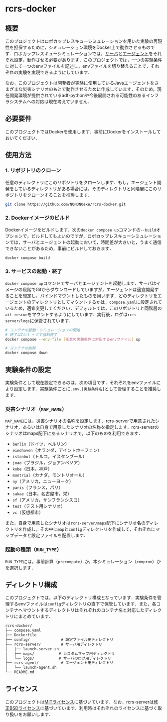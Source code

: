 # rcrs-docker

## 概要

このプロジェクトはロボカップレスキューシミュレーションを用いた実験の再現性を担保するために，シミュレーション環境をDocker上で動作させるものです．ロボカップレスキューシミュレーションでは，[サーバ](https://github.com/roborescue/rcrs-server)と[エージェント](https://github.com/roborescue/adf-sample-agent-java)をそれぞれ設定，動作させる必要があります．このプロジェクトでは，一つの実験条件に対して一つのenvファイルを記述し，envファイルを切り替えることで，それぞれの実験を実現できるようにしています．

なお，このプロジェクトは開発者が実験に使用しているJavaエージェントをさまざまな災害シナリオのもとで動作させるために作成しています．そのため，現在開発環境が提供されているadf-pythonや今後展開される可能性のあるインフラシステムへの対応は現在考えていません．

## 必要要件

このプロジェクトではDockerを使用します．事前にDockerをインストールしておいてください．

## 使用方法

### 1. リポジトリのクローン

任意のディレクトリにこのリポジトリをクローンします．もし，エージェント開発をしているディレクトリがある場合には，そのディレクトリと同階層にこのリポジトリをクローンすることを推奨します．

```sh
git clone https://github.com/NONONOexe/rcrs-docker.git
```

### 2. Dockerイメージのビルド

Dockerイメージをビルドします．次の`docker compose up`コマンドの`--build`オプションで，ビルドしてもよいのですが，ロボカップレスキューシミュレーションでは，サーバとエージェントの起動において，時間差が大きいと，うまく通信できないことがあるため，事前にビルドしておきます．

```sh
docker compose build
```

### 3. サービスの起動・終了

`docker compose up`コマンドでサーバとエージェントを起動します．サーバはイメージの段階でGitからダウンロードしていますが，エージェントは適宜開発することを想定し，バインドマウントしたものを用います．どのディレクトリをエージェントのディレクトリとしてマウントするかは，`compose.yaml`に設定されているため，適宜変更してください．デフォルトでは，このリポジトリと同階層の`ait-rescue`をマウントするようにしています．実行後，ログは`rcrs-server/logs`に保管されています．

```sh
# コンテナの起動・シミュレーションの開始
# 終了はCtrl + Cで強制終了
docker compose --env-file [任意の実験条件に対応するenvファイル] up

# コンテナの削除
docker compose down
```

## 実験条件の設定

実験条件として現在設定できるのは，次の項目です．それぞれをenvファイルにより設定します．実験条件ごとに`.env.[実験条件名]`として管理することを推奨します．

### 災害シナリオ（`MAP_NAME`）

`MAP_NAME`には，災害シナリオの名称を設定します．rcrs-serverで用意されたシナリオ，あるいは自身で用意したシナリオの名称を指定します．rcrs-serverのシナリオはmaps配下にあるシナリオで，以下のものを利用できます．

- `berlin`（ドイツ，ベルリン）
- `eindhoven`（オランダ，アイントホーフェン）
- `istanbul`（トルコ，イスタンブール）
- `joao`（ブラジル，ジョアンペソア）
- `kobe`（日本，神戸）
- `montrial`（カナダ，モントリオール）
- `ny`（アメリカ，ニューヨーク）
- `paris`（フランス，パリ）
- `sakae`（日本，名古屋市，栄）
- `sf`（アメリカ，サンフランシスコ）
- `test`（テスト用シナリオ）
- `vc`（仮想都市）

また，自身で用意したシナリオは`rcrs-server/maps`配下にシナリオ名のディレクトリを作成し，その中に`map`と`config`ディレクトリを作成して，それぞれにマップデータと設定ファイルを配置します．

### 起動の種類（`RUN_TYPE`）

`RUN_TYPE`には，事前計算（`precompute`）か，本シミュレーション（`comprun`）かを選択します．

## ディレクトリ構成

このプロジェクトでは，以下のディレクトリ構成となっています．実験条件を管理するenvファイルは`config`ディレクトリの直下で保管しています．また，各コンテナへマウントするディレクトリはそれぞれのコンテナ名と対応したディレクトリにまとめています．

```txt
rcrs-docker/
├── compose.yaml
├── Dockerfile
├── config/              # 設定ファイル用ディレクトリ
├── rcrs-server/         # サーバ用ディレクトリ
│   ├── launch-server.sh
│   ├── maps/           # カスタムマップ用ディレクトリ
│   └── logs/           # サーバのログ用ディレクトリ
├── rcrs-agent/          # エージェント用ディレクトリ
│   └── launch-agent.sh
└── README.md
```

## ライセンス

このプロジェクトは[MITライセンス](LICENSE)に基づいています．なお，rcrs-serverは[修正BSDライセンス](https://github.com/roborescue/rcrs-server/blob/master/LICENSE)に基づいています．利用時はそれぞれのライセンスに基づく取り扱いをお願いします．
